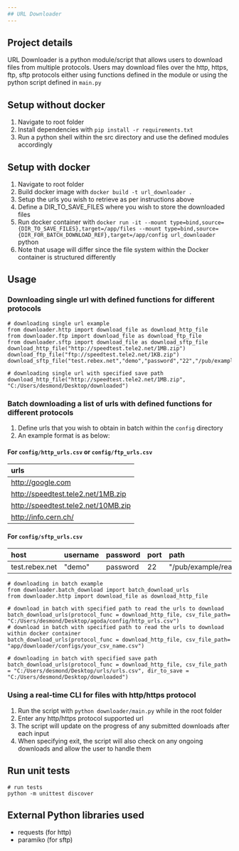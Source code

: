 ```yaml
---
## URL Downloader
---
```

## Project details
URL Downloader is a python module/script that allows users to download files from multiple protocols.
Users may download files over the http, https, ftp, sftp protocols either using functions defined in the module or
using the python script defined in `main.py`

## Setup without docker
1. Navigate to root folder
2. Install dependencies with `pip install -r requirements.txt`
3. Run a python shell within the src directory and use the defined modules accordingly

## Setup with docker
1. Navigate to root folder
2. Build docker image with `docker build -t url_downloader .`
3. Setup the urls you wish to retrieve as per instructions above
4. Define a DIR_TO_SAVE_FILES where you wish to store the downloaded files
5. Run docker container with `docker run -it --mount type=bind,source={DIR_TO_SAVE_FILES},target=/app/files --mount type=bind,source={DIR_FOR_BATCH_DOWNLOAD_REF},target=/app/config url_downloader` python
6. Note that usage will differ since the file system within the Docker container is structured differently

## Usage
### Downloading single url with defined functions for different protocols
```
# downloading single url example
from downloader.http import download_file as download_http_file
from downloader.ftp import download_file as download_ftp_file
from downloader.sftp import download_file as download_sftp_file
download_http_file("http://speedtest.tele2.net/1MB.zip")
download_ftp_file("ftp://speedtest.tele2.net/1KB.zip")
download_sftp_file("test.rebex.net","demo","password","22","/pub/example/readme.txt")

# downloading single url with specified save path
download_http_file("http://speedtest.tele2.net/1MB.zip", "C:/Users/desmond/Desktop/downloaded")
```

###  Batch downloading a list of urls with defined functions for different protocols
1. Define urls that you wish to obtain in batch within the `config` directory
2. An example format is as below:

#### For `config/http_urls.csv` or `config/ftp_urls.csv`
|  urls                               |
| :-----------------------------------|
|  http://google.com                  |
|  http://speedtest.tele2.net/1MB.zip |
|  http://speedtest.tele2.net/10MB.zip|
|  http://info.cern.ch/               |

#### For `config/sftp_urls.csv`
|  host           |  username    |  password |  port |  path                    |
| :---------------| :------------| :---------| :-----| :------------------------|
|  test.rebex.net |  "demo"      | password  | 22    | "/pub/example/readme.txt"|

```
# downloading in batch example
from downloader.batch_download import batch_download_urls
from downloader.http import download_file as download_http_file

# download in batch with specified path to read the urls to download
batch_download_urls(protocol_func = download_http_file, csv_file_path= "C:/Users/desmond/Desktop/agoda/config/http_urls.csv")
# download in batch with specified path to read the urls to download within docker container
batch_download_urls(protocol_func = download_http_file, csv_file_path= "app/downloader/configs/your_csv_name.csv")

# downloading in batch with specified save path
batch_download_urls(protocol_func = download_http_file, csv_file_path = "C:/Users/desmond/Desktop/urls/urls.csv", dir_to_save = "C:/Users/desmond/Desktop/downloaded")
```

### Using a real-time CLI for files with http/https protocol 
1. Run the script with `python downloader/main.py` while in the root folder
2. Enter any http/https protocol supported url
3. The script will update on the progress of any submitted downloads after each input
4. When specifying exit, the script will also check on any ongoing downloads and allow the user to handle them

## Run unit tests
```
# run tests
python -m unittest discover
```

## External Python libraries used
- requests (for http)
- paramiko (for sftp)